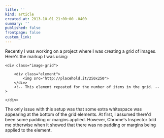 ```yaml
---
title: ''
kind: article
created_at: 2013-10-01 21:00:00 -0400
summary: ''
published: false
frontpage: false
custom_link: 
---
```


Recently I was working on a project where I was creating a grid of images. Here's the markup I was using:

	<div class="image-grid">
	
		<div class="element">
			<img src="http://placehold.it/250x250">
		</div>
		<!-- This element repeated for the number of items in the grid. -->

	</div>

The only issue with this setup was that some extra whitespace was appearing at the bottom of the grid elements. At first, I assumed there'd been some padding or margins applied. However, Chrome's Inspector told me otherwise when it showed that there was no padding or margins being applied to the element.